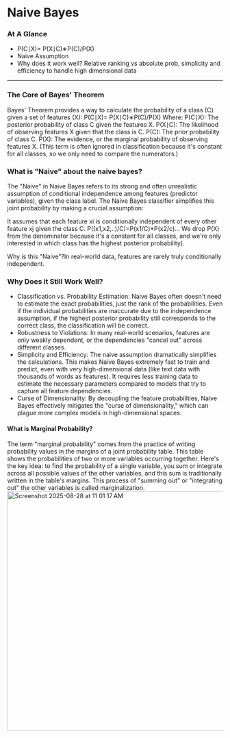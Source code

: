 # Naive Bayes
### At A Glance
* P(C∣X)= P(X∣C)∗P(C)/P(X)
* Naive Assumption
* Why does it work well? Relative ranking vs absolute prob, simplicity and efficiency to handle high dimensional data
---
### The Core of Bayes' Theorem
Bayes' Theorem provides a way to calculate the probability of a class (C) given a set of features (X):
P(C∣X)= P(X∣C)∗P(C)/P(X)
Where:
P(C∣X): The posterior probability of class C given the features X.
P(X∣C): The likelihood of observing features X given that the class is C.
P(C): The prior probability of class C.
P(X): The evidence, or the marginal probability of observing features X. (This term is often ignored in classification because it's constant for all classes, so we only need to compare the numerators.)

### What is "Naive" about the naive bayes?
The "Naive" in Naive Bayes refers to its strong and often unrealistic assumption of conditional independence among features (predictor variables), given the class label.
The Naive Bayes classifier simplifies this joint probability by making a crucial assumption:

It assumes that each feature xi is conditionally independent of every other feature xj given the class C.
P((x1,x2,..)/C)=P(x1/C)*P(x2/c)...
​
We drop P(X) from the denominator because it's a constant for all classes, and we're only interested in which class has the highest posterior probability).

Why is this "Naive"?In real-world data, features are rarely truly conditionally independent.

### Why Does it Still Work Well?
* Classification vs. Probability Estimation: Naive Bayes often doesn't need to estimate the exact probabilities, just the rank of the probabilities. Even if the individual probabilities are inaccurate due to the independence assumption, if the highest posterior probability still corresponds to the correct class, the classification will be correct.
* Robustness to Violations: In many real-world scenarios, features are only weakly dependent, or the dependencies "cancel out" across different classes.
* Simplicity and Efficiency: The naive assumption dramatically simplifies the calculations. This makes Naive Bayes extremely fast to train and predict, even with very high-dimensional data (like text data with thousands of words as features). It requires less training data to estimate the necessary parameters compared to models that try to capture all feature dependencies.
* Curse of Dimensionality: By decoupling the feature probabilities, Naive Bayes effectively mitigates the "curse of dimensionality," which can plague more complex models in high-dimensional spaces.

#### What is Marginal Probability?
The term "marginal probability" comes from the practice of writing probability values in the margins of a joint probability table. This table shows the probabilities of two or more variables occurring together.
Here's the key idea: to find the probability of a single variable, you sum or integrate across all possible values of the other variables, and this sum is traditionally written in the table's margins. This process of "summing out" or "integrating out" the other variables is called marginalization.
<img width="725" height="559" alt="Screenshot 2025-08-28 at 11 01 17 AM" src="https://github.com/user-attachments/assets/474f50df-c784-400e-921b-4d758dbb2799" />

